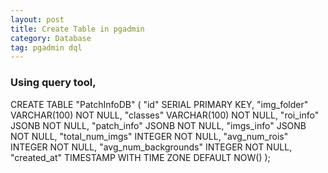 ```yaml
---
layout: post
title: Create Table in pgadmin
category: Database
tag: pgadmin dql
---
```


### Using query tool, 

CREATE TABLE "PatchInfoDB" (
    "id" SERIAL PRIMARY KEY,
    "img_folder" VARCHAR(100) NOT NULL,
    "classes" VARCHAR(100) NOT NULL,
    "roi_info" JSONB NOT NULL,
    "patch_info" JSONB NOT NULL,
    "imgs_info" JSONB NOT NULL,
    "total_num_imgs" INTEGER NOT NULL,
    "avg_num_rois" INTEGER NOT NULL,
    "avg_num_backgrounds" INTEGER NOT NULL,
    "created_at" TIMESTAMP WITH TIME ZONE DEFAULT NOW()
);

